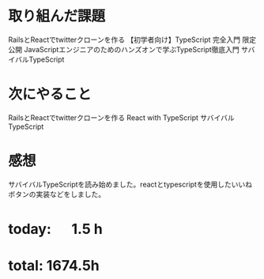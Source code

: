 # 取り組んだ課題
RailsとReactでtwitterクローンを作る 【初学者向け】TypeScript 完全入門 限定公開 JavaScriptエンジニアのためのハンズオンで学ぶTypeScript徹底入門
サバイバルTypeScript

# 次にやること
RailsとReactでtwitterクローンを作る 
React with TypeScript
サバイバルTypeScript

# 感想
サバイバルTypeScriptを読み始めました。reactとtypescriptを使用したいいねボタンの実装などをしました。

# today: 　 1.5 h
# total: 1674.5h
